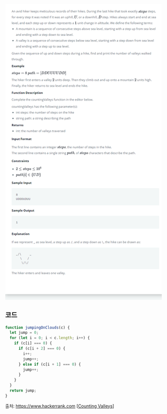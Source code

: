 ![Problem Image](https://raw.githubusercontent.com/hitari/scratch-paper/main/Algorithm-study/Hackerrank/interview-preparation-kit/Warm-up-challenges/Counting-valleys/Problem.png "문제지")

## 코드

```javascript
function jumpingOnClouds(c) {
  let jump = 0;
  for (let i = 0; i < c.length; i++) {
    if (c[i] === 0) {
      if (c[i + 2] === 0) {
        i++;
        jump++;
      } else if (c[i + 1] === 0) {
        jump++;
      }
    }
  }
  return jump;
}
```

출처: https://www.hackerrank.com \[[Counting Valleys](https://www.hackerrank.com/challenges/counting-valleys/problem?h_l=interview&playlist_slugs%5B%5D=interview-preparation-kit&playlist_slugs%5B%5D=warmup)\]
